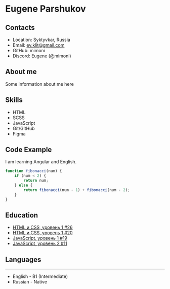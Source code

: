 # Eugene Parshukov

## Contacts

- Location: Syktyvkar, Russia
- Email: ev.klit@gmail.com
- GitHub: mimoni
- Discord: Eugene (@mimoni)

## About me

Some information about me here

## Skills

- HTML
- SCSS
- JavaScript
- Git/GitHub
- Figma

## Code Example

I am learning Angular and English.

```js
function fibonacci(num) {
    if (num < 2) {
        return num;
    } else {
        return fibonacci(num - 1) + fibonacci(num - 2);
    }
}
```

## Education

- [HTML и CSS, уровень 1 #26](https://assets.htmlacademy.ru/certificates/intensive/111/313377.pdf?1573194181)
- [HTML и CSS, уровень 1 #20](https://assets.htmlacademy.ru/certificates/intensive/67/313377.pdf?1522693696)
- [JavaScript, уровень 1 #19](https://assets.htmlacademy.ru/certificates/intensive/123/313377.pdf?1599040335)
- [JavaScript, уровень 2 #11](https://assets.htmlacademy.ru/certificates/intensive/145/313377.pdf?1599040318)

## Languages

***

- English - B1 (Intermediate)
- Russian - Native
